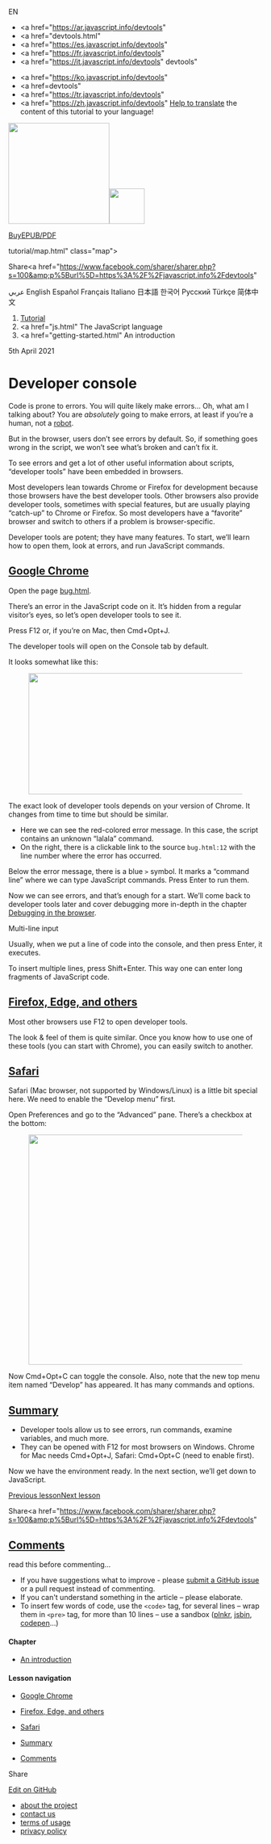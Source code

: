 EN

-   <a href="https://ar.javascript.info/devtools"
-   <a href="devtools.html"
-   <a href="https://es.javascript.info/devtools"
-   <a href="https://fr.javascript.info/devtools"
-   <a href="https://it.javascript.info/devtools"
    devtools"

<!-- -->

-   <a href="https://ko.javascript.info/devtools"
-   <a href=devtools"
-   <a href="https://tr.javascript.info/devtools"
-   <a href="https://zh.javascript.info/devtools"
    [Help to translate](translate.html) the content of this tutorial to your language!

<a href="index.html" class="sitetoolbar__link sitetoolbar__link_logo"><img src="img/sitetoolbar__logo_en.svg" class="sitetoolbar__logo sitetoolbar__logo_normal" width="200" /><img src="img/sitetoolbar__logo_small_en.svg" class="sitetoolbar__logo sitetoolbar__logo_small" width="70" /></a>

<a href="ebook.html" class="buy-book-button"><span class="buy-book-button__extra-text">Buy</span>EPUB/PDF</a>

tutorial/map.html" class="map">

<span class="share-icons__title">Share</span><a href="https://twitter.com/share?url=https%3A%2F%2Fjavascript.info%2Fdevtools" class="share share_tw"></a><a href="https://www.facebook.com/sharer/sharer.php?s=100&amp;p%5Burl%5D=https%3A%2F%2Fjavascript.info%2Fdevtools" </a>

عربي English Español Français Italiano 日本語 한국어 Русский Türkçe 简体中文

1.  <a href="index.html" class="breadcrumbs__link"><span class="breadcrumbs__hidden-text">Tutorial</span></a>
2.  <span id="breadcrumb-1"><a href="js.html" The JavaScript language</span></a></span>
3.  <span id="breadcrumb-2"><a href="getting-started.html" An introduction</span></a></span>

5th April 2021

# Developer console

Code is prone to errors. You will quite likely make errors… Oh, what am I talking about? You are _absolutely_ going to make errors, at least if you’re a human, not a [robot](<https://en.wikipedia.org/wiki/Bender_(Futurama)>).

But in the browser, users don’t see errors by default. So, if something goes wrong in the script, we won’t see what’s broken and can’t fix it.

To see errors and get a lot of other useful information about scripts, “developer tools” have been embedded in browsers.

Most developers lean towards Chrome or Firefox for development because those browsers have the best developer tools. Other browsers also provide developer tools, sometimes with special features, but are usually playing “catch-up” to Chrome or Firefox. So most developers have a “favorite” browser and switch to others if a problem is browser-specific.

Developer tools are potent; they have many features. To start, we’ll learn how to open them, look at errors, and run JavaScript commands.

## <a href="devtools.html#google-chrome" id="google-chrome" class="main__anchor">Google Chrome</a>

Open the page [bug.html](article/devtools/bug.html).

There’s an error in the JavaScript code on it. It’s hidden from a regular visitor’s eyes, so let’s open developer tools to see it.

Press F12 or, if you’re on Mac, then Cmd<span class="shortcut__plus">+</span>Opt<span class="shortcut__plus">+</span>J.

The developer tools will open on the Console tab by default.

It looks somewhat like this:

<figure><img src="article/devtools/chrome.png" class="image__image" width="707" height="240" /></figure>The exact look of developer tools depends on your version of Chrome. It changes from time to time but should be similar.

-   Here we can see the red-colored error message. In this case, the script contains an unknown “lalala” command.
-   On the right, there is a clickable link to the source `bug.html:12` with the line number where the error has occurred.

Below the error message, there is a blue `>` symbol. It marks a “command line” where we can type JavaScript commands. Press Enter to run them.

Now we can see errors, and that’s enough for a start. We’ll come back to developer tools later and cover debugging more in-depth in the chapter [Debugging in the browser](debugging-chrome.html).

<span class="important__type">Multi-line input</span>

Usually, when we put a line of code into the console, and then press Enter, it executes.

To insert multiple lines, press Shift<span class="shortcut__plus">+</span>Enter. This way one can enter long fragments of JavaScript code.

## <a href="devtools.html#firefox-edge-and-others" id="firefox-edge-and-others" class="main__anchor">Firefox, Edge, and others</a>

Most other browsers use F12 to open developer tools.

The look & feel of them is quite similar. Once you know how to use one of these tools (you can start with Chrome), you can easily switch to another.

## <a href="devtools.html#safari" id="safari" class="main__anchor">Safari</a>

Safari (Mac browser, not supported by Windows/Linux) is a little bit special here. We need to enable the “Develop menu” first.

Open Preferences and go to the “Advanced” pane. There’s a checkbox at the bottom:

<figure><img src="article/devtools/safari.png" class="image__image" width="774" height="456" /></figure>Now Cmd<span class="shortcut__plus">+</span>Opt<span class="shortcut__plus">+</span>C can toggle the console. Also, note that the new top menu item named “Develop” has appeared. It has many commands and options.

## <a href="devtools.html#summary" id="summary" class="main__anchor">Summary</a>

-   Developer tools allow us to see errors, run commands, examine variables, and much more.
-   They can be opened with F12 for most browsers on Windows. Chrome for Mac needs Cmd<span class="shortcut__plus">+</span>Opt<span class="shortcut__plus">+</span>J, Safari: Cmd<span class="shortcut__plus">+</span>Opt<span class="shortcut__plus">+</span>C (need to enable first).

Now we have the environment ready. In the next section, we’ll get down to JavaScript.

<a href="code-editors.html" class="page__nav page__nav_prev"><span class="page__nav-text"><span class="page__nav-text-shortcut"></span></span><span class="page__nav-text-alternate">Previous lesson</span></a><a href="first-steps.html" class="page__nav page__nav_next"><span class="page__nav-text"><span class="page__nav-text-shortcut"></span></span><span class="page__nav-text-alternate">Next lesson</span></a>

<span class="share-icons__title">Share</span><a href="https://twitter.com/share?url=https%3A%2F%2Fjavascript.info%2Fdevtools" class="share share_tw"></a><a href="https://www.facebook.com/sharer/sharer.php?s=100&amp;p%5Burl%5D=https%3A%2F%2Fjavascript.info%2Fdevtools" </a>

<a href="tutorial/map.html" class="map">

## <a href="devtools.html#comments" id="comments">Comments</a>

<span class="comments__read-before-link">read this before commenting…</span>

-   If you have suggestions what to improve - please [submit a GitHub issue](https://github.com/javascript-tutorial/en.javascript.info/issues/new) or a pull request instead of commenting.
-   If you can't understand something in the article – please elaborate.
-   To insert few words of code, use the `<code>` tag, for several lines – wrap them in `<pre>` tag, for more than 10 lines – use a sandbox ([plnkr](https://plnkr.co/edit/?p=preview), [jsbin](https://jsbin.com), [codepen](http://codepen.io)…)

<a href="tutorial/map.html" class="map"></a>

#### Chapter

-   <a href="getting-started.html" class="sidebar__link">An introduction</a>

#### Lesson navigation

-   <a href="devtools.html#google-chrome" class="sidebar__link">Google Chrome</a>
-   <a href="devtools.html#firefox-edge-and-others" class="sidebar__link">Firefox, Edge, and others</a>
-   <a href="devtools.html#safari" class="sidebar__link">Safari</a>
-   <a href="devtools.html#summary" class="sidebar__link">Summary</a>

-   <a href="devtools.html#comments" class="sidebar__link">Comments</a>

Share

<a href="https://twitter.com/share?url=https%3A%2F%2Fjavascript.info%2Fdevtools" class="share share_tw sidebar__share"></a><a href="https://www.facebook.com/sharer/sharer.php?s=100&amp;p%5Burl%5D=https%3A%2F%2Fjavascript.info%2Fdevtools" class="share share_fb sidebar__share"></a>

<a href="https://github.com/javascript-tutorial/en.javascript.info/blob/master/1-js/01-getting-started/4-devtools" class="sidebar__link">Edit on GitHub</a>

-   <a href="about.html" class="page-footer__link">about the project</a>
-   <a href="about.html#contact-us" class="page-footer__link">contact us</a>
-   <a href="terms.html" class="page-footer__link">terms of usage</a>
-   <a href="privacy.html" class="page-footer__link">privacy policy</a>
